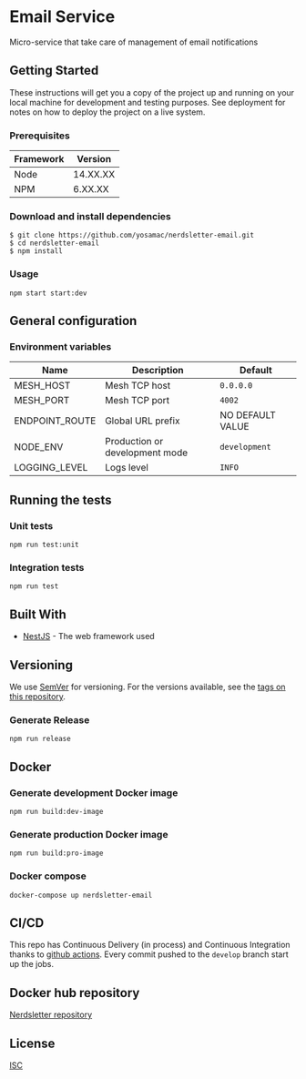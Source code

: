 # Email Service 

 Micro-service that take care of management of email notifications

## Getting Started

These instructions will get you a copy of the project up and running on your local machine for development and testing purposes. See deployment for notes on how to deploy the project on a live system.

### Prerequisites

| Framework | Version  |
| ----------| -------- |
| Node      | 14.XX.XX |
| NPM       | 6.XX.XX  |

### Download and install dependencies

```shell
$ git clone https://github.com/yosamac/nerdsletter-email.git
$ cd nerdsletter-email
$ npm install
```

### Usage

```shell
npm start start:dev
```

## General configuration

### Environment variables

| Name                    | Description                                | Default                                      |
| ------------------------| ------------------------------------------ | ---------------------------------------------|
| MESH_HOST               | Mesh TCP host                              | `0.0.0.0`                                    |
| MESH_PORT               | Mesh TCP port                              | `4002`                                       |
| ENDPOINT_ROUTE          | Global URL prefix                          | NO DEFAULT VALUE                             |
| NODE_ENV                | Production or development mode             | `development`                                |
| LOGGING_LEVEL           | Logs level                                 | `INFO`                                       |



## Running the tests

### Unit tests

```shell
npm run test:unit
```

### Integration tests

```shell
npm run test
```

## Built With

* [NestJS](https://nestjs.com/) - The web framework used

## Versioning

We use [SemVer](http://semver.org/) for versioning. For the versions available, see the [tags on this repository](https://github.org/yosama/nerdsletter-email/tags).


### Generate Release

```shell
npm run release
```

## Docker

### Generate development Docker image
```shell
npm run build:dev-image
```
### Generate production Docker image
```shell
npm run build:pro-image
```
### Docker compose
```shell
docker-compose up nerdsletter-email
```

## CI/CD

This repo has Continuous Delivery (in process) and Continuous Integration thanks to [github actions](https://github.com/features/actions). Every commit pushed to the `develop` branch start up the jobs.


## Docker hub repository
[Nerdsletter repository](https://hub.docker.com/repository/docker/yosama/nerdsletter-email)


## License

[ISC](https://choosealicense.com/licenses/isc/)
